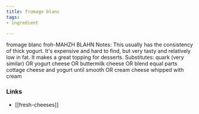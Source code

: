 ```yaml
---
title: fromage blanc
tags:
- ingredient

---
```

fromage blanc froh-MAHZH BLAHN Notes: This usually has the consistency of thick yogurt. It's expensive and hard to find, but very tasty and relatively low in fat. It makes a great topping for desserts. Substitutes: quark (very similar) OR yogurt cheese OR buttermilk cheese OR blend equal parts cottage cheese and yogurt until smooth OR cream cheese whipped with cream

### Links

* [[fresh-cheeses]]
